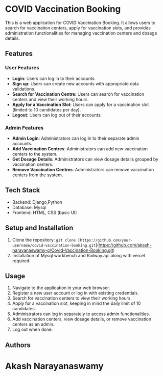 # COVID Vaccination Booking

This is a web application for COVID Vaccination Booking. It allows users to search for vaccination centers, apply for vaccination slots, and provides administration functionalities for managing vaccination centers and dosage details.

## Features

### User Features

- **Login**: Users can log in to their accounts.
- **Sign up**: Users can create new accounts with appropriate data validations.
- **Search for Vaccination Centre**: Users can search for vaccination centers and view their working hours.
- **Apply for a Vaccination Slot**: Users can apply for a vaccination slot (limited to 10 candidates per day).
- **Logout**: Users can log out of their accounts.

### Admin Features

- **Admin Login**: Administrators can log in to their separate admin accounts.
- **Add Vaccination Centres**: Administrators can add new vaccination centers to the system.
- **Get Dosage Details**: Administrators can view dosage details grouped by vaccination centers.
- **Remove Vaccination Centres**: Administrators can remove vaccination centers from the system.

## Tech Stack

- Backend: Django,Python
- Database: Mysql
- Frontend: HTML, CSS (basic UI)

## Setup and Installation

1. Clone the repository: `git clone [https://github.com/your-username/covid-vaccination-booking.git`](https://github.com/akash-narayanaswamy-g/Covid-Vaccination-Booking.git)
2. Installation of Mysql workbench and Railway.api along with vercel required

## Usage

1. Navigate to the application in your web browser.
2. Register a new user account or log in with existing credentials.
3. Search for vaccination centers to view their working hours.
4. Apply for a vaccination slot, keeping in mind the daily limit of 10 candidates.
5. Administrators can log in separately to access admin functionalities.
6. Add vaccination centers, view dosage details, or remove vaccination centers as an admin.
7. Log out when done.


## Authors

# Akash Narayanaswamy

